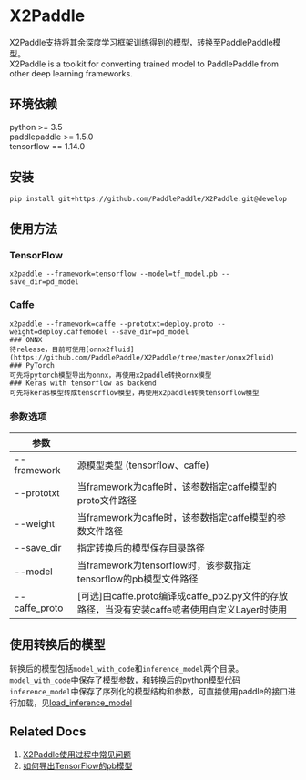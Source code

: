 # X2Paddle
X2Paddle支持将其余深度学习框架训练得到的模型，转换至PaddlePaddle模型。  
X2Paddle is a toolkit for converting trained model to PaddlePaddle from other deep learning frameworks.

## 环境依赖

python >= 3.5  
paddlepaddle >= 1.5.0  
tensorflow == 1.14.0  

## 安装
```
pip install git+https://github.com/PaddlePaddle/X2Paddle.git@develop
```

## 使用方法
### TensorFlow
```
x2paddle --framework=tensorflow --model=tf_model.pb --save_dir=pd_model
```
### Caffe
```
x2paddle --framework=caffe --prototxt=deploy.proto --weight=deploy.caffemodel --save_dir=pd_model
### ONNX
待release，目前可使用[onnx2fluid](https://github.com/PaddlePaddle/X2Paddle/tree/master/onnx2fluid)
### PyTorch
可先将pytorch模型导出为onnx，再使用x2paddle转换onnx模型
### Keras with tensorflow as backend
可先将keras模型转成tensorflow模型，再使用x2paddle转换tensorflow模型
```
### 参数选项
| 参数 | |
|----------|--------------|
|--framework | 源模型类型 (tensorflow、caffe) |
|--prototxt | 当framework为caffe时，该参数指定caffe模型的proto文件路径 |
|--weight | 当framework为caffe时，该参数指定caffe模型的参数文件路径 |
|--save_dir | 指定转换后的模型保存目录路径 |
|--model | 当framework为tensorflow时，该参数指定tensorflow的pb模型文件路径 |
|--caffe_proto | [可选]由caffe.proto编译成caffe_pb2.py文件的存放路径，当没有安装caffe或者使用自定义Layer时使用 |

## 使用转换后的模型
转换后的模型包括`model_with_code`和`inference_model`两个目录。  
`model_with_code`中保存了模型参数，和转换后的python模型代码  
`inference_model`中保存了序列化的模型结构和参数，可直接使用paddle的接口进行加载，见[load_inference_model](https://www.paddlepaddle.org.cn/documentation/docs/zh/1.5/api_guides/low_level/inference.html#api-guide-inference)

## Related Docs
1. [X2Paddle使用过程中常见问题](Q&A.md)  
2. [如何导出TensorFlow的pb模型](export_tf_model.md)
